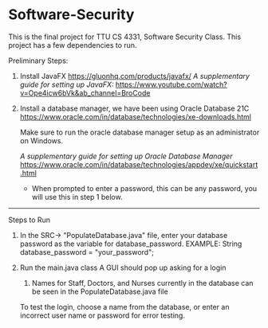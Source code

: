 # Software-Security

This is the final project for TTU CS 4331, Software Security Class. 
This project has a few dependencies to run.

 
Preliminary Steps:
  1. Install JavaFX
      https://gluonhq.com/products/javafx/
      <i>A supplementary guide for setting up JavaFX:</i>
      https://www.youtube.com/watch?v=Ope4icw6bVk&ab_channel=BroCode
      
  2. Install a database manager, we have been using Oracle Database 21C 
      https://www.oracle.com/in/database/technologies/xe-downloads.html
      
      Make sure to run the oracle database manager setup as an administrator on Windows.
      
      <i>A supplementary guide for setting up Oracle Database Manager</i>
       https://www.oracle.com/in/database/technologies/appdev/xe/quickstart.html
       
      - When prompted to enter a password, this can be any password, you will use
      this in step 1 below.
   
        

--------------------------------------------------------------------------------
Steps to Run
  1. In the SRC-> "PopulateDatabase.java" file, enter your database password as the variable 
      for database_password. 
      EXAMPLE:
        String database_password = "your_password";
        
  2. Run the main.java class
       A GUI should pop up asking for a login
     1. Names for Staff, Doctors, and Nurses currently in the database can be seen in the PopulateDatabase.java file
     
     To test the login, choose a name from the database, or enter an incorrect user name or password for error testing. 



